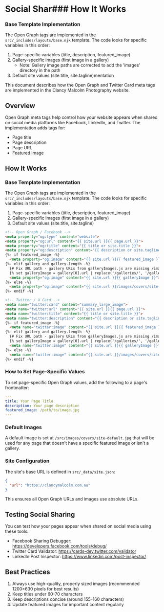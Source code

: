 # Social Shar### How It Works

### Base Template Implementation

The Open Graph tags are implemented in the `src/_includes/layouts/base.njk` template. The code looks for specific variables in this order:

1. Page-specific variables (title, description, featured_image)
2. Gallery-specific images (first image in a gallery)
   - Note: Gallery image paths are corrected to add the 'images' directory in the path
3. Default site values (site.title, site.tagline)mentation

This document describes how the Open Graph and Twitter Card meta tags are implemented in the Clancy Malcolm Photography website.

## Overview

Open Graph meta tags help control how your website appears when shared on social media platforms like Facebook, LinkedIn, and Twitter. The implementation adds tags for:

- Page title
- Page description 
- Page URL
- Featured image

## How It Works

### Base Template Implementation

The Open Graph tags are implemented in the `src/_includes/layouts/base.njk` template. The code looks for specific variables in this order:

1. Page-specific variables (title, description, featured_image)
2. Gallery-specific images (first image in a gallery)  
3. Default site values (site.title, site.tagline)

```html
<!-- Open Graph / Facebook -->
<meta property="og:type" content="website">
<meta property="og:url" content="{{ site.url }}{{ page.url }}">
<meta property="og:title" content="{{ title or site.title }}">
<meta property="og:description" content="{{ description or site.tagline }}">
{%- if featured_image -%}
  <meta property="og:image" content="{{ site.url }}{{ featured_image }}">
{%- elif gallery and gallery.length -%}
  {# Fix URL path - gallery URLs from galleryImages.js are missing /images/ directory #}
  {% set galleryImage = gallery[0].url | replace('/galleries/', '/galleries/images/') %}
  <meta property="og:image" content="{{ site.url }}{{ galleryImage }}">
{%- else -%}
  <meta property="og:image" content="{{ site.url }}/images/covers/site-default.jpg">
{%- endif -%}

<!-- Twitter / X Card -->
<meta name="twitter:card" content="summary_large_image">
<meta name="twitter:url" content="{{ site.url }}{{ page.url }}">
<meta name="twitter:title" content="{{ title or site.title }}">
<meta name="twitter:description" content="{{ description or site.tagline }}">
{%- if featured_image -%}
  <meta name="twitter:image" content="{{ site.url }}{{ featured_image }}">
{%- elif gallery and gallery.length -%}
  {# Fix URL path - gallery URLs from galleryImages.js are missing /images/ directory #}
  {% set galleryImage = gallery[0].url | replace('/galleries/', '/galleries/images/') %}
  <meta name="twitter:image" content="{{ site.url }}{{ galleryImage }}">
{%- else -%}
  <meta name="twitter:image" content="{{ site.url }}/images/covers/site-default.jpg">
{%- endif -%}
```

### How to Set Page-Specific Values

To set page-specific Open Graph values, add the following to a page's frontmatter:

```yaml
---
title: Your Page Title
description: Your page description
featured_image: /path/to/image.jpg
---
```

### Default Images

A default image is set at `/src/images/covers/site-default.jpg` that will be used for any page that doesn't have a specific featured image or isn't a gallery.

### Site Configuration

The site's base URL is defined in `src/_data/site.json`:

```json
{
  "url": "https://clancymalcolm.com.au"
}
```

This ensures all Open Graph URLs and images use absolute URLs.

## Testing Social Sharing

You can test how your pages appear when shared on social media using these tools:

- Facebook Sharing Debugger: https://developers.facebook.com/tools/debug/
- Twitter Card Validator: https://cards-dev.twitter.com/validator
- LinkedIn Post Inspector: https://www.linkedin.com/post-inspector/

## Best Practices

1. Always use high-quality, properly sized images (recommended 1200×630 pixels for best results)
2. Keep titles under 60-70 characters
3. Keep descriptions concise (around 155-160 characters)
4. Update featured images for important content regularly
